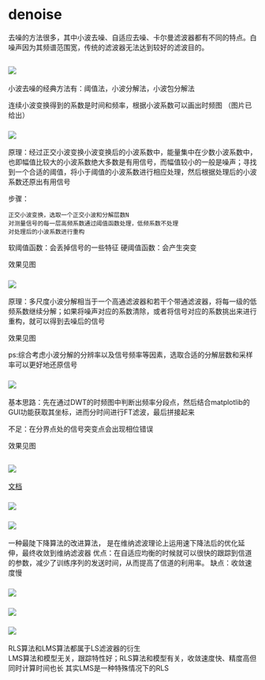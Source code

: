 # denoise
去噪的方法很多，其中小波去噪、自适应去噪、卡尔曼滤波器都有不同的特点。白噪声因为其频谱范围宽，传统的滤波器无法达到较好的滤波目的。
## ![](https://img.shields.io/badge/1-%E5%B0%8F%E6%B3%A2%E5%8F%98%E6%8D%A2-yellowgreen)
  小波去噪的经典方法有：阈值法，小波分解法，小波包分解法
  
  连续小波变换得到的系数是时间和频率，根据小波系数可以画出时频图
  （图片已给出）
  
### ![](https://img.shields.io/badge/1.1-%E9%98%88%E5%80%BC%E6%B3%95%E5%8E%BB%E5%99%AA-blue)

原理：经过正交小波变换小波变换后的小波系数中，能量集中在少数小波系数中，也即幅值比较大的小波系数绝大多数是有用信号，而幅值较小的一般是噪声；寻找到一个合适的阈值，将小于阈值的小波系数进行相应处理，然后根据处理后的小波系数还原出有用信号

步骤：

    正交小波变换，选取一个正交小波和分解层数N
    对测量信号的每一层高频系数通过阈值函数处理，低频系数不处理
    对处理后的小波系数进行重构
    
软阈值函数：会丢掉信号的一些特征
硬阈值函数：会产生突变

效果见图

### ![](https://img.shields.io/badge/1.2-%E5%B0%8F%E6%B3%A2%E5%88%86%E8%A7%A3-blue)

原理：多尺度小波分解相当于一个高通滤波器和若干个带通滤波器，将每一级的低频系数继续分解；如果将噪声对应的系数清除，或者将信号对应的系数挑出来进行重构，就可以得到去噪后的信号

效果见图

ps:综合考虑小波分解的分辨率以及信号频率等因素，选取合适的分解层数和采样率可以更好地还原信号

### ![](https://img.shields.io/badge/1.3-%E5%B0%8F%E6%B3%A2%E5%88%86%E8%A7%A3%E9%87%8D%E6%9E%84%E4%B8%8E%E5%82%85%E9%87%8C%E5%8F%B6%E5%8F%98%E6%8D%A2%E5%8E%BB%E5%99%AA%E7%BB%93%E5%90%88-blue)

基本思路：先在通过DWT的时频图中判断出频率分段点，然后结合matplotlib的GUI功能获取其坐标，进而分时间进行FT滤波，最后拼接起来

不足：在分界点处的信号突变点会出现相位错误


效果见图


## ![](https://img.shields.io/badge/2-%E8%87%AA%E9%80%82%E5%BA%94%E6%BB%A4%E6%B3%A2-yellowgreen)
[文档](小波变换的延申.pdf)
### ![](https://img.shields.io/badge/3-%E7%BB%B4%E7%BA%B3%E6%BB%A4%E6%B3%A2%E5%99%A8-yellowgreen)
### ![](https://img.shields.io/badge/4-%E5%9F%BA%E4%BA%8E%E7%BB%B4%E7%BA%B3%E6%BB%A4%E6%B3%A2%E5%99%A8%E7%9A%84LMS%E7%AE%97%E6%B3%95-yellowgreen)

一种最陡下降算法的改进算法， 是在维纳滤波理论上运用速下降法后的优化延伸，最终收敛到维纳滤波器
优点：在自适应均衡的时候就可以很快的跟踪到信道的参数，减少了训练序列的发送时间，从而提高了信道的利用率。
缺点：收敛速度慢

### ![](https://img.shields.io/badge/5-%E5%8D%A1%E5%B0%94%E6%9B%BC%E6%BB%A4%E6%B3%A2%E5%99%A8-yellowgreen)

### ![](https://img.shields.io/badge/6-%E5%9F%BA%E4%BA%8E%E5%B8%8C%E5%B0%94%E4%BC%AF%E7%89%B9--%E9%BB%84%E5%8F%98%E6%8D%A2%E7%9A%84%E6%A8%A1%E6%80%81%E5%88%86%E8%A7%A3-yellowgreen)

### ![](https://img.shields.io/badge/7-LS--filter-yellowgreen)
RLS算法和LMS算法都属于LS滤波器的衍生  
LMS算法和模型无关，跟踪特性好；RLS算法和模型有关，收敛速度快、精度高但同时计算时间也长
其实LMS是一种特殊情况下的RLS

